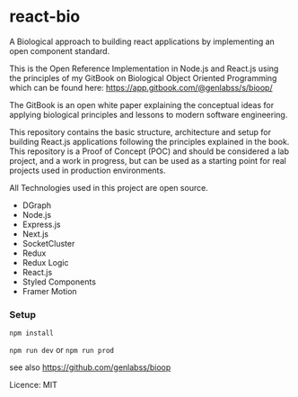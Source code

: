# react-bio
A Biological approach to building react applications by implementing an open component standard.

This is the Open Reference Implementation in Node.js and React.js using the principles of my GitBook on Biological Object Oriented Programming which can be found here: https://app.gitbook.com/@genlabss/s/bioop/

The GitBook is an open white paper explaining the conceptual ideas for applying biological principles and lessons to modern software engineering.

This repository contains the basic structure, architecture and setup for building React.js applications following the principles explained in the book.
This repository is a Proof of Concept (POC) and should be considered a lab project, and a work in progress, but can be used as a starting point for real projects used in production environments.  

All Technologies used in this project are open source.

- DGraph
- Node.js
- Express.js
- Next.js
- SocketCluster
- Redux 
- Redux Logic
- React.js
- Styled Components
- Framer Motion


### Setup

``npm install``

``npm run dev``  or ``npm run prod``

see also https://github.com/genlabss/bioop

Licence: MIT
